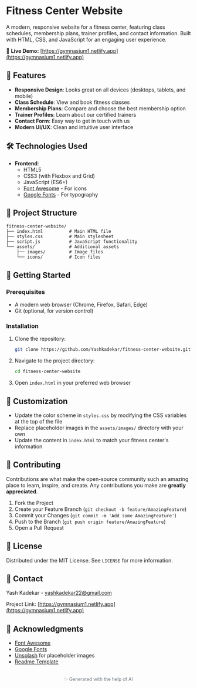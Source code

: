 # Fitness Center Website

A modern, responsive website for a fitness center, featuring class schedules, membership plans, trainer profiles, and contact information. Built with HTML, CSS, and JavaScript for an engaging user experience.

🔗 **Live Demo:** [https://gymnasium1.netlify.app](https://gymnasium1.netlify.app)

## 🚀 Features

- **Responsive Design**: Looks great on all devices (desktops, tablets, and mobile)
- **Class Schedule**: View and book fitness classes
- **Membership Plans**: Compare and choose the best membership option
- **Trainer Profiles**: Learn about our certified trainers
- **Contact Form**: Easy way to get in touch with us
- **Modern UI/UX**: Clean and intuitive user interface

## 🛠 Technologies Used

- **Frontend**:
  - HTML5
  - CSS3 (with Flexbox and Grid)
  - JavaScript (ES6+)
  - [Font Awesome](https://fontawesome.com/) - For icons
  - [Google Fonts](https://fonts.google.com/) - For typography

## 📂 Project Structure

```
fitness-center-website/
├── index.html          # Main HTML file
├── styles.css          # Main stylesheet
├── script.js           # JavaScript functionality
└── assets/             # Additional assets
    ├── images/         # Image files
    └── icons/          # Icon files
```

## 🚀 Getting Started

### Prerequisites
- A modern web browser (Chrome, Firefox, Safari, Edge)
- Git (optional, for version control)

### Installation
1. Clone the repository:
   ```bash
   git clone https://github.com/Yashkadekar/fitness-center-website.git
   ```
2. Navigate to the project directory:
   ```bash
   cd fitness-center-website
   ```
3. Open `index.html` in your preferred web browser

## 🎨 Customization

- Update the color scheme in `styles.css` by modifying the CSS variables at the top of the file
- Replace placeholder images in the `assets/images/` directory with your own
- Update the content in `index.html` to match your fitness center's information

## 🤝 Contributing

Contributions are what make the open-source community such an amazing place to learn, inspire, and create. Any contributions you make are **greatly appreciated**.

1. Fork the Project
2. Create your Feature Branch (`git checkout -b feature/AmazingFeature`)
3. Commit your Changes (`git commit -m 'Add some AmazingFeature'`)
4. Push to the Branch (`git push origin feature/AmazingFeature`)
5. Open a Pull Request

## 📝 License

Distributed under the MIT License. See `LICENSE` for more information.

## 📧 Contact

Yash Kadekar - yashkadekar22@gmail.com

Project Link: [https://gymnasium1.netlify.app](https://gymnasium1.netlify.app)

## 🙏 Acknowledgments

- [Font Awesome](https://fontawesome.com/)
- [Google Fonts](https://fonts.google.com/)
- [Unsplash](https://unsplash.com/) for placeholder images
- [Readme Template](https://github.com/othneildrew/Best-README-Template)

<div align="center" style="margin-top: 2rem; color: #6c757d; font-size: 0.9em;">
  <p>✨ Generated with the help of AI</p>
</div>
